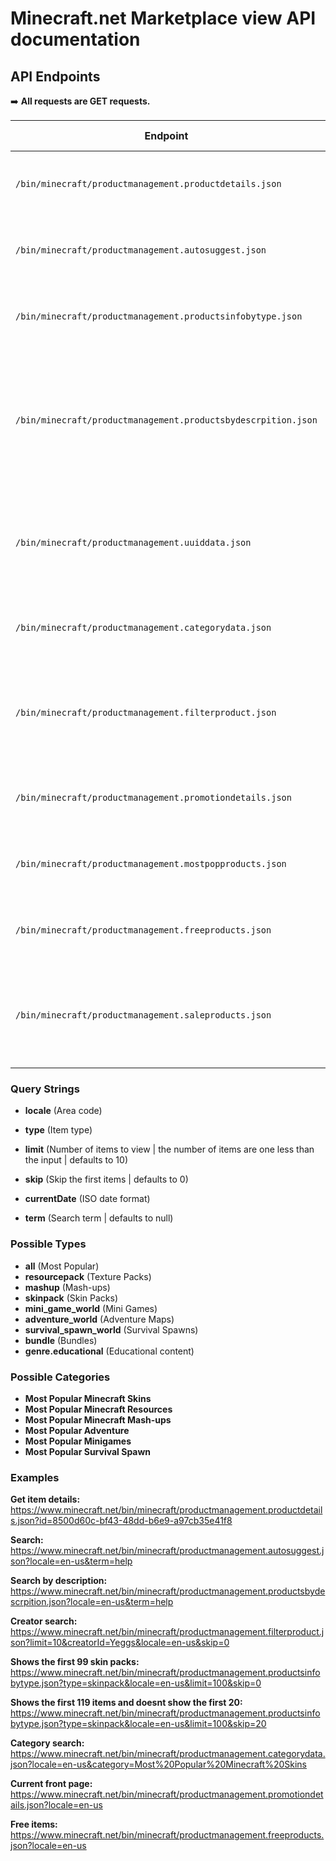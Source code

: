# Minecraft.net Marketplace view API documentation

## API Endpoints

➡️ **All requests are GET requests.**

| Endpoint | Description | Requirements | Status Codes |
|-|-|-|-|
`/bin/minecraft/productmanagement.productdetails.json`| Returns the item details of the provided item id | id (Item ID) | 200 OK, 404 Not Found
`/bin/minecraft/productmanagement.autosuggest.json`| Returns Marketplace items based on the search term | locate, term (not required but always null if not there) | 200 OK, 404 Not Found
`/bin/minecraft/productmanagement.productsinfobytype.json`| Returns items with the same type provided | locate, type | 200 OK, 404 Not Found
`/bin/minecraft/productmanagement.productsbydescrpition.json`| (They misspelled description) Returns Marketplace items based on the search term, description based | locate, term (not required but always null if not there) | 200 OK, 404 Not Found
`/bin/minecraft/productmanagement.uuiddata.json`| Returns an item based an uuid from packIdentity | locate, uuid (UUID from the packIdentity property), type (required but can set to anything) | 200 OK, 404 Not Found
`/bin/minecraft/productmanagement.categorydata.json`| Returns all of the items from a specific category | locate, category | 200 OK, 404 Not Found
`/bin/minecraft/productmanagement.filterproduct.json`| Shows all the items for a specific creator | locate, creatorId (Creator name), limit, skip | 200 OK, 404 Not Found, 500 Invalid Input
`/bin/minecraft/productmanagement.promotiondetails.json`| Returns the current front page items of the Marketplace | locale | 200 OK, 404 Not Found
`/bin/minecraft/productmanagement.mostpopproducts.json`| Returns the current most popular item | locate | 200 OK, 404 Not Found
`/bin/minecraft/productmanagement.freeproducts.json`| Returns free Marketplace items | locate | 200 OK, 404 Not Found
`/bin/minecraft/productmanagement.saleproducts.json`| Unknown | locate, id (Has to be an array, promotion ID/ETag property) | 200 OK, 404 Not Found, 500 Invalid Input

### Query Strings

- **locale** (Area code)

- **type** (Item type)

- **limit** (Number of items to view | the number of items are one less than the input | defaults to 10)

- **skip** (Skip the first items | defaults to 0)

- **currentDate** (ISO date format)

- **term** (Search term | defaults to null)

### Possible Types

- **all** (Most Popular)
- **resourcepack** (Texture Packs)
- **mashup** (Mash-ups)
- **skinpack** (Skin Packs)
- **mini_game_world** (Mini Games)
- **adventure_world** (Adventure Maps)
- **survival_spawn_world** (Survival Spawns)
- **bundle** (Bundles)
- **genre.educational** (Educational content)

### Possible Categories

- **Most Popular Minecraft Skins**
- **Most Popular Minecraft Resources**
- **Most Popular Minecraft Mash-ups**
- **Most Popular Adventure**
- **Most Popular Minigames**
- **Most Popular Survival Spawn**

### Examples

**Get item details:**
<https://www.minecraft.net/bin/minecraft/productmanagement.productdetails.json?id=8500d60c-bf43-48dd-b6e9-a97cb35e41f8>

**Search:**
<https://www.minecraft.net/bin/minecraft/productmanagement.autosuggest.json?locale=en-us&term=help>

**Search by description:**
<https://www.minecraft.net/bin/minecraft/productmanagement.productsbydescrpition.json?locale=en-us&term=help>

**Creator search:**
<https://www.minecraft.net/bin/minecraft/productmanagement.filterproduct.json?limit=10&creatorId=Yeggs&locale=en-us&skip=0>

**Shows the first 99 skin packs:**
<https://www.minecraft.net/bin/minecraft/productmanagement.productsinfobytype.json?type=skinpack&locale=en-us&limit=100&skip=0>

**Shows the first 119 items and doesnt show the first 20:**
<https://www.minecraft.net/bin/minecraft/productmanagement.productsinfobytype.json?type=skinpack&locale=en-us&limit=100&skip=20>

**Category search:**
<https://www.minecraft.net/bin/minecraft/productmanagement.categorydata.json?locale=en-us&category=Most%20Popular%20Minecraft%20Skins>

**Current front page:**
<https://www.minecraft.net/bin/minecraft/productmanagement.promotiondetails.json?locale=en-us>

**Free items:**
<https://www.minecraft.net/bin/minecraft/productmanagement.freeproducts.json?locale=en-us>
